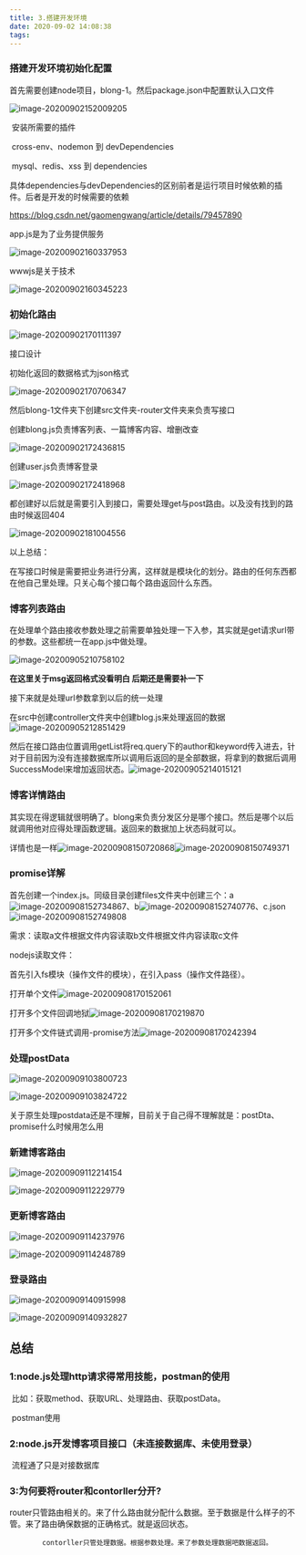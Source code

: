 ```yaml
---
title: 3.搭建开发环境
date: 2020-09-02 14:08:38
tags:
---
```


### 搭建开发环境初始化配置

首先需要创建node项目，blong-1。然后package.json中配置默认入口文件

![image-20200902152009205](https://zcx666666.oss-cn-beijing.aliyuncs.com/img/image-20200902152009205.png)

​		安装所需要的插件

​				cross-env、nodemon 到 devDependencies

​				mysql、redis、xss 到 dependencies

具体dependencies与devDependencies的区别前者是运行项目时候依赖的插件。后者是开发的时候需要的依赖

https://blog.csdn.net/gaomengwang/article/details/79457890

app.js是为了业务提供服务

![image-20200902160337953](https://zcx666666.oss-cn-beijing.aliyuncs.com/img/image-20200902160337953.png)

wwwjs是关于技术

![image-20200902160345223](https://zcx666666.oss-cn-beijing.aliyuncs.com/img/image-20200902160345223.png)

### 初始化路由

![image-20200902170111397](https://zcx666666.oss-cn-beijing.aliyuncs.com/img/image-20200902170111397.png)

接口设计

初始化返回的数据格式为json格式

![image-20200902170706347](https://zcx666666.oss-cn-beijing.aliyuncs.com/img/image-20200902170706347.png)

然后blong-1文件夹下创建src文件夹-router文件夹来负责写接口

创建blong.js负责博客列表、一篇博客内容、增删改查

![image-20200902172436815](https://zcx666666.oss-cn-beijing.aliyuncs.com/img/image-20200902172436815.png)

创建user.js负责博客登录

![image-20200902172418968](https://zcx666666.oss-cn-beijing.aliyuncs.com/img/image-20200902172418968.png)

都创建好以后就是需要引入到接口，需要处理get与post路由。以及没有找到的路由时候返回404

![image-20200902181004556](https://zcx666666.oss-cn-beijing.aliyuncs.com/img/image-20200902181004556.png)

以上总结：

​	在写接口时候是需要把业务进行分离，这样就是模块化的划分。路由的任何东西都在他自己里处理。只关心每个接口每个路由返回什么东西。



### 博客列表路由

在处理单个路由接收参数处理之前需要单独处理一下入参，其实就是get请求url带的参数。这些都统一在app.js中做处理。

![image-20200905210758102](https://zcx666666.oss-cn-beijing.aliyuncs.com/img/image-20200905210758102.png)

**在这里关于msg返回格式没看明白 后期还是需要补一下**

接下来就是处理url参数拿到以后的统一处理

在src中创建controller文件夹中创建blog.js来处理返回的数据![image-20200905212851429](https://zcx666666.oss-cn-beijing.aliyuncs.com/img/image-20200905212851429.png)

然后在接口路由位置调用getList将req.query下的author和keyword传入进去，针对于目前因为没有连接数据库所以调用后返回的是全部数据，将拿到的数据后调用SuccessModel来增加返回状态。![image-20200905214015121](https://zcx666666.oss-cn-beijing.aliyuncs.com/img/image-20200905214015121.png)

### 博客详情路由

其实现在得逻辑就很明确了。blong来负责分发区分是哪个接口。然后是哪个以后就调用他对应得处理函数逻辑。返回来的数据加上状态码就可以。

详情也是一样![image-20200908150720868](https://zcx666666.oss-cn-beijing.aliyuncs.com/img/image-20200908150720868.png)![image-20200908150749371](https://zcx666666.oss-cn-beijing.aliyuncs.com/img/image-20200908150749371.png)

### promise详解

首先创建一个index.js。同级目录创建files文件夹中创建三个：a![image-20200908152734867](https://zcx666666.oss-cn-beijing.aliyuncs.com/img/image-20200908152734867.png)、b![image-20200908152740776](https://zcx666666.oss-cn-beijing.aliyuncs.com/img/image-20200908152740776.png)、c.json![image-20200908152749808](https://zcx666666.oss-cn-beijing.aliyuncs.com/img/image-20200908152749808.png)

需求：读取a文件根据文件内容读取b文件根据文件内容读取c文件

nodejs读取文件：

首先引入fs模块（操作文件的模块），在引入pass（操作文件路径）。

打开单个文件![image-20200908170152061](https://zcx666666.oss-cn-beijing.aliyuncs.com/img/image-20200908170152061.png)

打开多个文件回调地狱![image-20200908170219870](https://zcx666666.oss-cn-beijing.aliyuncs.com/img/image-20200908170219870.png)

打开多个文件链式调用-promise方法![image-20200908170242394](https://zcx666666.oss-cn-beijing.aliyuncs.com/img/image-20200908170242394.png)

### 处理postData

![image-20200909103800723](https://zcx666666.oss-cn-beijing.aliyuncs.com/img/image-20200909103800723.png)

![image-20200909103824722](https://zcx666666.oss-cn-beijing.aliyuncs.com/img/image-20200909103824722.png)

关于原生处理postdata还是不理解，目前关于自己得不理解就是：postDta、promise什么时候用怎么用

### 新建博客路由

![image-20200909112214154](https://zcx666666.oss-cn-beijing.aliyuncs.com/img/image-20200909112214154.png)

![image-20200909112229779](https://zcx666666.oss-cn-beijing.aliyuncs.com/img/image-20200909112229779.png)

### 更新博客路由

![image-20200909114237976](https://zcx666666.oss-cn-beijing.aliyuncs.com/img/image-20200909114237976.png)

![image-20200909114248789](https://zcx666666.oss-cn-beijing.aliyuncs.com/img/image-20200909114248789.png)

### 登录路由

![image-20200909140915998](https://zcx666666.oss-cn-beijing.aliyuncs.com/img/image-20200909140915998.png)

![image-20200909140932827](https://zcx666666.oss-cn-beijing.aliyuncs.com/img/image-20200909140932827.png)



## 总结

### 1:node.js处理http请求得常用技能，postman的使用

​				比如：获取method、获取URL、处理路由、获取postData。

​    			postman使用

### 2:node.js开发博客项目接口（未连接数据库、未使用登录）

​				流程通了只是对接数据库

### 3:为何要将router和contorller分开?

​				router只管路由相关的。来了什么路由就分配什么数据。至于数据是什么样子的不管。来了路由确保数据的正确格式。就是返回状态。

   			contorller只管处理数据。根据参数处理。来了参数处理数据吧数据返回。















